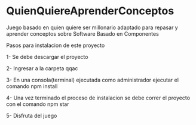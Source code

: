 # QuienQuiereAprenderConceptos
Juego basado en quien quiere ser millonario adaptado para repasar y aprender conceptos sobre Software Basado en Componentes

Pasos para instalacion de este proyecto 

1- Se debe descargar el proyecto

2- Ingresar a la carpeta qqac

3- En una consola(terminal) ejecutada como administrador ejecutar el comando npm install

4- Una vez terminado el proceso de instalacion se debe correr el proyecto con el comando npm star

5- Disfruta del juego
